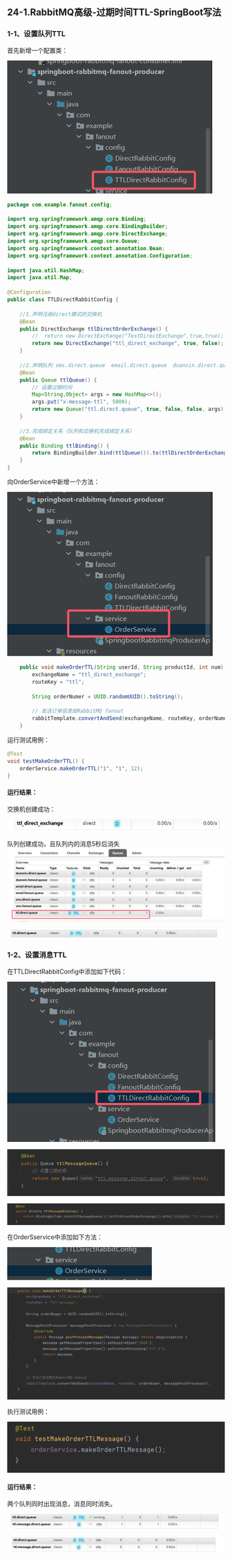 ## 24-1.RabbitMQ高级-过期时间TTL-SpringBoot写法

### 1-1、设置队列TTL

首先新增一个配置类：

![image-20241103094636514](./assets/26.24-1.RabbitMQ高级-过期时间TTL-SpringBoot写法/image-20241103094636514.png)

```java
package com.example.fanout.config;

import org.springframework.amqp.core.Binding;
import org.springframework.amqp.core.BindingBuilder;
import org.springframework.amqp.core.DirectExchange;
import org.springframework.amqp.core.Queue;
import org.springframework.context.annotation.Bean;
import org.springframework.context.annotation.Configuration;

import java.util.HashMap;
import java.util.Map;

@Configuration
public class TTLDirectRabbitConfig {

    //1.声明注册direct模式的交换机
    @Bean
    public DirectExchange ttlDirectOrderExchange() {
        //  return new DirectExchange("TestDirectExchange",true,true);
        return new DirectExchange("ttl_direct_exchange", true, false);
    }

    //2.声明队列 sms.direct.queue  email.direct.queue  duanxin.direct.queue
    @Bean
    public Queue ttlQueue() {
        // 设置过期时间
        Map<String,Object> args = new HashMap<>();
        args.put("x-message-ttl", 5000);
        return new Queue("ttl.direct.queue", true, false, false, args);
    }

    //3.完成绑定关系（队列和交换机完成绑定关系）
    @Bean
    public Binding ttlBinding() {
        return BindingBuilder.bind(ttlQueue()).to(ttlDirectOrderExchange()).with("ttl");
    }
}
```

向OrderService中新增一个方法：

![image-20241103094919628](./assets/26.24-1.RabbitMQ高级-过期时间TTL-SpringBoot写法/image-20241103094919628.png)

```java
    public void makeOrderTTL(String userId, String productId, int num) {
        exchangeName = "ttl_direct_exchange";
        routeKey = "ttl";

        String orderNumer = UUID.randomUUID().toString();

        // 发送订单信息给RabbitMQ fanout
        rabbitTemplate.convertAndSend(exchangeName, routeKey, orderNumer);
    }
```

运行测试用例：

```java
@Test
void testMakeOrderTTL() {
    orderService.makeOrderTTL("1", "1", 12);
}
```

#### 运行结果：

交换机创建成功：

![image-20241103095149415](./assets/26.24-1.RabbitMQ高级-过期时间TTL-SpringBoot写法/image-20241103095149415.png)

队列创建成功，且队列内的消息5秒后消失![image-20241103095136523](./assets/26.24-1.RabbitMQ高级-过期时间TTL-SpringBoot写法/image-20241103095136523.png)

![image-20241103095351107](./assets/26.24-1.RabbitMQ高级-过期时间TTL-SpringBoot写法/image-20241103095351107.png)

### 1-2、设置消息TTL

在TTLDirectRabbitConfig中添加如下代码：

![image-20241103103628468](./assets/26.24-1.RabbitMQ高级-过期时间TTL-SpringBoot写法/image-20241103103628468.png)

![image-20241103103527891](./assets/26.24-1.RabbitMQ高级-过期时间TTL-SpringBoot写法/image-20241103103527891.png)

![image-20241103103637993](./assets/26.24-1.RabbitMQ高级-过期时间TTL-SpringBoot写法/image-20241103103637993.png)

在OrderSservice中添加如下方法：

![image-20241103103710394](./assets/26.24-1.RabbitMQ高级-过期时间TTL-SpringBoot写法/image-20241103103710394.png)

![image-20241103103719840](./assets/26.24-1.RabbitMQ高级-过期时间TTL-SpringBoot写法/image-20241103103719840.png)

执行测试用例：

![image-20241103103749342](./assets/26.24-1.RabbitMQ高级-过期时间TTL-SpringBoot写法/image-20241103103749342.png)	

#### 运行结果：

两个队列同时出现消息，消息同时消失。

![image-20241103101412711](./assets/26.24-1.RabbitMQ高级-过期时间TTL-SpringBoot写法/image-20241103101412711.png)

![image-20241103101419963](./assets/26.24-1.RabbitMQ高级-过期时间TTL-SpringBoot写法/image-20241103101419963.png)

